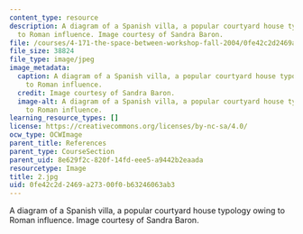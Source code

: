 ```yaml
---
content_type: resource
description: A diagram of a Spanish villa, a popular courtyard house typology owing
  to Roman influence. Image courtesy of Sandra Baron.
file: /courses/4-171-the-space-between-workshop-fall-2004/0fe42c2d2469a27300f0b63246063ab3_2.jpg
file_size: 38824
file_type: image/jpeg
image_metadata:
  caption: A diagram of a Spanish villa, a popular courtyard house typology owing
    to Roman influence.
  credit: Image courtesy of Sandra Baron.
  image-alt: A diagram of a Spanish villa, a popular courtyard house typology owing
    to Roman influence.
learning_resource_types: []
license: https://creativecommons.org/licenses/by-nc-sa/4.0/
ocw_type: OCWImage
parent_title: References
parent_type: CourseSection
parent_uid: 8e629f2c-820f-14fd-eee5-a9442b2eaada
resourcetype: Image
title: 2.jpg
uid: 0fe42c2d-2469-a273-00f0-b63246063ab3
---
```

A diagram of a Spanish villa, a popular courtyard house typology owing to Roman influence. Image courtesy of Sandra Baron.